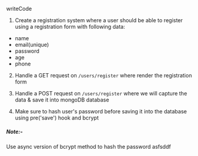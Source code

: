 writeCode

1. Create a registration system where a user should be able to register using a registration form with following data:

- name
- email(unique)
- password
- age
- phone

2. Handle a GET request on `/users/register` where render the registration form

3. Handle a POST request on `/users/register` where we will capture the data & save it into mongoDB database

4. Make sure to hash user's password before saving it into the database using pre('save') hook and bcrypt

##### Note:-

Use async version of bcrypt method to hash the password asfsddf
